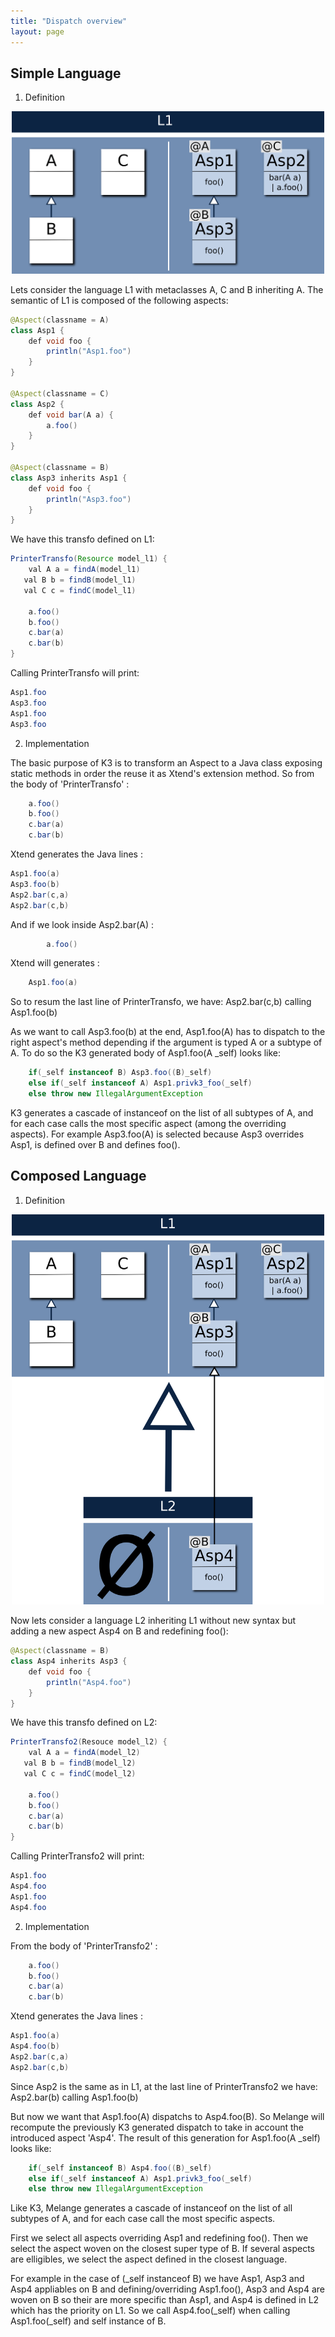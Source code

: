 ```yaml
---
title: "Dispatch overview"
layout: page
---
```


Simple Language
---------------

1. Definition

<p align="center"><img src="img/l1.png" width="500"></p>

Lets consider the language L1 with metaclasses A, C and B inheriting A.
The semantic of L1 is composed of the following aspects:

~~~java
@Aspect(classname = A)
class Asp1 {
	def void foo {
		println("Asp1.foo")
	}
}

@Aspect(classname = C)
class Asp2 {
	def void bar(A a) {
		a.foo()
	}
}

@Aspect(classname = B)
class Asp3 inherits Asp1 {
	def void foo {
		println("Asp3.foo")
	}
}

~~~


We have this transfo defined on L1:

~~~java
PrinterTransfo(Resource model_l1) {
	val A a = findA(model_l1)
   val B b = findB(model_l1)
   val C c = findC(model_l1)

	a.foo()
	b.foo()
	c.bar(a)
	c.bar(b)
}
~~~

Calling PrinterTransfo will print:

~~~java
Asp1.foo
Asp3.foo
Asp1.foo
Asp3.foo
~~~

2. Implementation

The basic purpose of K3 is to transform an Aspect to a Java class exposing static methods in order the reuse it as Xtend's extension method.
So from the body of 'PrinterTransfo' :

~~~java
	a.foo()
	b.foo()
	c.bar(a)
	c.bar(b)
~~~

Xtend generates the Java lines :

~~~java
Asp1.foo(a)
Asp3.foo(b)
Asp2.bar(c,a)
Asp2.bar(c,b)
~~~

And if we look inside Asp2.bar(A) :

~~~java
		a.foo()
~~~

Xtend will generates :

~~~java
	Asp1.foo(a)
~~~

So to resum the last line of PrinterTransfo, we have:
Asp2.bar(c,b) calling Asp1.foo(b)

As we want to call Asp3.foo(b) at the end, Asp1.foo(A) has to dispatch to the right aspect's method depending if the argument is typed A or a subtype of A.
To do so the K3 generated body of Asp1.foo(A _self) looks like:

~~~java
	if(_self instanceof B) Asp3.foo((B)_self)
	else if(_self instanceof A) Asp1.privk3_foo(_self)
	else throw new IllegalArgumentException 
~~~

K3 generates a cascade of instanceof on the list of all subtypes of A, and for each case calls the most specific aspect (among the overriding aspects).
For example Asp3.foo(A) is selected because Asp3 overrides Asp1, is defined over B and defines foo().


Composed Language
-----------------

1. Definition

<p align="center"><img src="img/l2.png" width="500"></p>

Now lets consider a language L2 inheriting L1 without new syntax but adding a new aspect Asp4 on B and redefining foo():

~~~java
@Aspect(classname = B)
class Asp4 inherits Asp3 {
	def void foo {
		println("Asp4.foo")
	}
}
~~~

We have this transfo defined on L2:

~~~java
PrinterTransfo2(Resouce model_l2) {
	val A a = findA(model_l2)
   val B b = findB(model_l2)
   val C c = findC(model_l2)

	a.foo()
	b.foo()
	c.bar(a)
	c.bar(b)
}
~~~

Calling PrinterTransfo2 will print:

~~~java
Asp1.foo
Asp4.foo
Asp1.foo
Asp4.foo
~~~

2. Implementation

From the body of 'PrinterTransfo2' :

~~~java
	a.foo()
	b.foo()
	c.bar(a)
	c.bar(b)
~~~

Xtend generates the Java lines :

~~~java
Asp1.foo(a)
Asp4.foo(b)
Asp2.bar(c,a)
Asp2.bar(c,b)
~~~

Since Asp2 is the same as in L1, at the last line of PrinterTransfo2 we have:
Asp2.bar(b) calling Asp1.foo(b)

But now we want that Asp1.foo(A) dispatchs to Asp4.foo(B). So Melange will recompute the previously K3 generated dispatch to take in account the introduced aspect 'Asp4'.
The result of this generation for Asp1.foo(A _self) looks like:

~~~java
	if(_self instanceof B) Asp4.foo((B)_self)
	else if(_self instanceof A) Asp1.privk3_foo(_self)
	else throw new IllegalArgumentException 
~~~

Like K3, Melange generates a cascade of instanceof on the list of all subtypes of A, and for each case call the most specific aspects.

First we select all aspects overriding Asp1 and redefining foo().
Then we select the aspect woven on the closest super type of B. If several aspects are elligibles, we select the aspect defined in the closest language.

For example in the case of (_self instanceof B) we have Asp1, Asp3 and Asp4 appliables on B and defining/overriding Asp1.foo(), Asp3 and Asp4 are woven on B so their are more specific than Asp1, and Asp4 is defined in L2 which has the priority on L1. So we call Asp4.foo(_self) when calling Asp1.foo(_self) and self instance of B.
